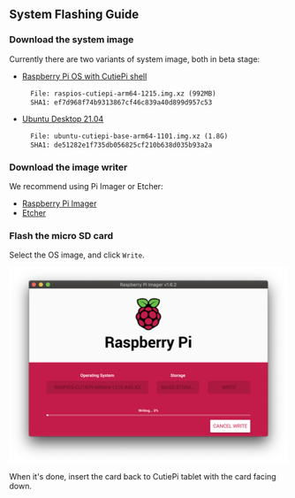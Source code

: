 ## System Flashing Guide 

### Download the system image 

Currently there are two variants of system image, both in beta stage: 

- [Raspberry Pi OS with CutiePi shell](https://drive.google.com/file/d/1BfXrdC2TshKuaOj5p7D4a3c6twBfNYid)

        File: raspios-cutiepi-arm64-1215.img.xz (992MB)
        SHA1: ef7d968f74b9313867cf46c839a40d899d957c53

- [Ubuntu Desktop 21.04](https://drive.google.com/file/d/1FnndGdWcw_qGXAdusFi8fYCWpVzwp3ci)

        File: ubuntu-cutiepi-base-arm64-1101.img.xz (1.8G) 
        SHA1: de51282e1f735db056825cf210b638d035b93a2a
        
### Download the image writer 

We recommend using Pi Imager or Etcher: 

- [Raspberry Pi Imager](https://www.raspberrypi.com/software/)
- [Etcher](https://www.balena.io/etcher/)

### Flash the micro SD card 

Select the OS image, and click `Write`. 

![](screenshots/flashing.png)

When it's done, insert the card back to CutiePi tablet with the card facing down. 
